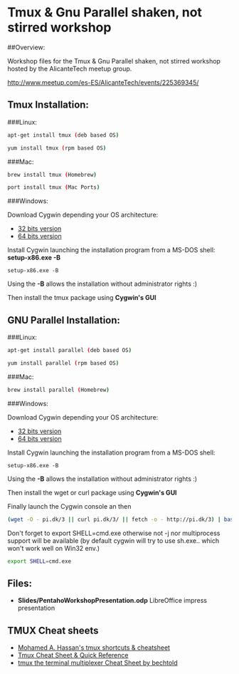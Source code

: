 # Tmux & Gnu Parallel shaken, not stirred workshop


##Overview:

Workshop files for the  Tmux & Gnu Parallel shaken, not stirred workshop hosted by the AlicanteTech meetup group.

http://www.meetup.com/es-ES/AlicanteTech/events/225369345/

## Tmux Installation:

###Linux:

```bash
apt-get install tmux (deb based OS)
```
```bash
yum install tmux (rpm based OS)
```

###Mac:

```bash
brew install tmux (Homebrew)
```
```bash
port install tmux (Mac Ports)
```

###Windows:

Download Cygwin depending your OS architecture:

* [32 bits version](https://cygwin.com/setup-x86.exe)
* [64 bits version](https://cygwin.com/setup-x86_64.exe)

Install Cygwin launching the installation program from a MS-DOS shell: **setup-x86.exe -B**

```msdos
setup-x86.exe -B
```
Using the **-B** allows the installation without administrator rights :)

Then install the tmux package using **Cygwin's GUI**

## GNU Parallel Installation:

###Linux:

```bash
apt-get install parallel (deb based OS)
```
```bash
yum install parallel (rpm based OS)
```

###Mac:

```bash
brew install parallel (Homebrew)
```

###Windows:

Download Cygwin depending your OS architecture:

* [32 bits version](https://cygwin.com/setup-x86.exe)
* [64 bits version](https://cygwin.com/setup-x86_64.exe)

Install Cygwin launching the installation program from a MS-DOS shell:

```msdos
setup-x86.exe -B
```
Using the **-B** allows the installation without administrator rights :)


Then install the wget or curl package using **Cygwin's GUI**

Finally launch the Cygwin console an then 

```bash
(wget -O - pi.dk/3 || curl pi.dk/3/ || fetch -o - http://pi.dk/3) | bash
```

Don't forget to export SHELL=cmd.exe otherwise not -j nor multiprocess support will be available (by default cygwin will try to use sh.exe.. which won't work well on Win32 env.) 

```bash
export SHELL=cmd.exe
```

Files:
---------

* **Slides/PentahoWorkshopPresentation.odp** LibreOffice impress presentation

## TMUX Cheat sheets
* [Mohamed A. Hassan's tmux shortcuts & cheatsheet](https://gist.github.com/MohamedAlaa/2961058) 
* [Tmux Cheat Sheet & Quick Reference](http://tmuxcheatsheet.com/)
* [tmux the terminal multiplexer Cheat Sheet by bechtold](http://www.cheatography.com/bechtold/cheat-sheets/tmux-the-terminal-multiplexer/)